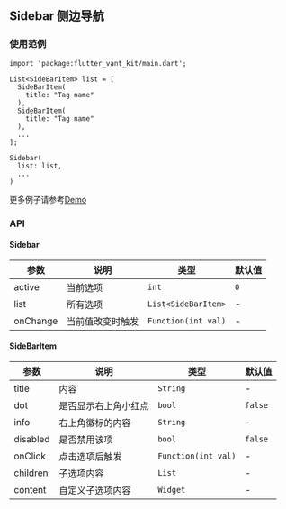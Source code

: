 ## Sidebar 侧边导航

### 使用范例

```
import 'package:flutter_vant_kit/main.dart';

List<SideBarItem> list = [
  SideBarItem(
    title: "Tag name"
  ),
  SideBarItem(
    title: "Tag name"
  ),
  ...
];

Sidebar(
  list: list,
  ...
)
```

更多例子请参考[Demo](https://github.com/benjaken/flutter_vant_kit/blob/master/example/lib/routes/demoSidebar.dart)

### API

#### Sidebar

| 参数 | 说明 | 类型 | 默认值 |
| ------------ | ------------ | ------------ | ------------ |
| active | 当前选项 | `int` | `0` |
| list | 所有选项 | `List<SideBarItem>` | - |
| onChange | 当前值改变时触发 | `Function(int val)` | - |

#### SideBarItem

| 参数 | 说明 | 类型 | 默认值 |
| ------------ | ------------ | ------------ | ------------ |
| title | 内容 | `String` | - |
| dot | 是否显示右上角小红点 | `bool` | `false` |
| info | 右上角徽标的内容 | `String` | - |
| disabled | 是否禁用该项 | `bool` | `false` |
| onClick | 点击选项后触发 | `Function(int val)` | - |
| children | 子选项内容 | `List` | - |
| content | 自定义子选项内容 | `Widget` | - |
